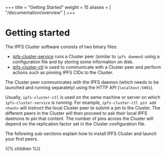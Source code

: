 +++
title = "Getting Started"
weight = 15
aliases = [
    "/documentation/overview"
]
+++

# Getting started

The IPFS Cluster software consists of two binary files:

* [ipfs-cluster-service](/documentation/reference/service) runs a Cluster peer (similar to `ipfs daemon`) using a configuration file and by storing some information on disk.
* [ipfs-cluster-ctl](/documentation/reference/ctl) is used to communicate with a Cluster peer and perform actions such as pinning IPFS CIDs to the Cluster.

The Cluster peer communicates with the IPFS daemon (which needs to be launched and running separately) using the HTTP API (`localhost:5001`).

Usually, `ipfs-cluster-ctl` is used on the same machine or server on which `ipfs-cluster-service` is running. For example, `ipfs-cluster-ctl pin add <hash>` will instruct the local Cluster peer to submit a pin to the Cluster. The different peers in the Cluster will then proceed to ask their local IPFS daemons to pin that content. The number of pins across the Cluster will depend on the replication factor set in the Cluster configuration file.

The following sub-sections explain how to install IPFS Cluster and launch your first peers.

{{% children %}}

